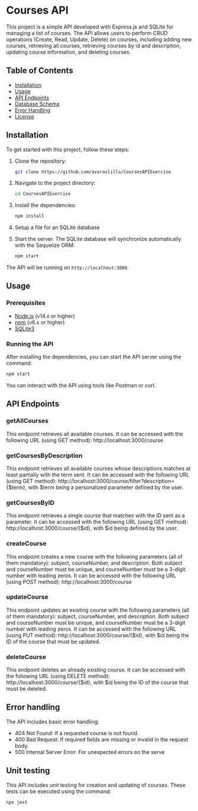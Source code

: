 # Courses API

This project is a simple API developed with Express.js and SQLite for managing a list of courses. The API allows users to perform CRUD operations (Create, Read, Update, Delete) on courses, including adding new courses, retrieving all courses, retrieving courses by id and description, updating course information, and deleting courses.

## Table of Contents

- [Installation](#installation)
- [Usage](#usage)
- [API Endpoints](#api-endpoints)
- [Database Schema](#database-schema)
- [Error Handling](#error-handling)
- [License](#license)

## Installation

To get started with this project, follow these steps:

1. Clone the repository:

    ```bash
    git clone https://github.com/avaraslillo/CoursesAPIExercise
    ```

2. Navigate to the project directory:

    ```bash
    cd CoursesAPIExercise
    ```

3. Install the dependencies:

    ```bash
    npm install
    ```

4. Setup a file for an SQLite database    

5. Start the server. The SQLite database will synchronize automatically with the Sequelize ORM:

    ```bash
    npm start
    ```

The API will be running on `http://localhost:3000`.

## Usage

### Prerequisites

- [Node.js](https://nodejs.org/) (v14.x or higher)
- [npm](https://www.npmjs.com/) (v6.x or higher)
- [SQLite3](https://www.sqlite.org/index.html)

### Running the API

After installing the dependencies, you can start the API server using the command:

```bash
npm start
```

You can interact with the API using tools like Postman or curl.

## API Endpoints

### getAllCourses

This endpoint retrieves all available courses. It can be accessed with the following URL (using GET method): http://localhost:3000/course

### getCoursesByDescription

This endpoint retrieves all available courses whose descriptions matches at least partially with the term sent. It can be accessed with the following URL (using GET method): http://localhost:3000/course/filter?description={$term}, with $term being a personalized parameter defined by the user.

### getCoursesByID

This endpoint retrieves a single course that matches with the ID sent as a parameter. It can be accessed with the following URL (using GET method): http://localhost:3000/course/{$id}, with $id being defined by the user.

### createCourse

This endpoint creates a new course with the following parameters (all of them mandatory): subject, courseNumber, and description. Both subject and courseNumber must be unique, and courseNumber must be a 3-digit number with leading zeros. It can be accessed with the following URL (using POST method): http://localhost:3000/course

### updateCourse

This endpoint updates an existing course with the following parameters (all of them mandatory): subject, courseNumber, and description. Both subject and courseNumber must be unique, and courseNumber must be a 3-digit number with leading zeros. It can be accessed with the following URL (using PUT method): http://localhost:3000/course/{$id}, with $id being the ID of the course that must be updated.

### deleteCourse

This endpoint deletes an already existing course. It can be accessed with the following URL (using DELETE method): http://localhost:3000/course/{$id}, with $id being the ID of the course that must be deleted.

## Error handling

The API includes basic error handling:

- 404 Not Found: If a requested course is not found.
- 400 Bad Request: If required fields are missing or invalid in the request body.
- 500 Internal Server Error: For unexpected errors on the serve

## Unit testing

This API includes unit testing for creation and updating of courses. These tests can be executed using the command:

```bash
npx jest
```